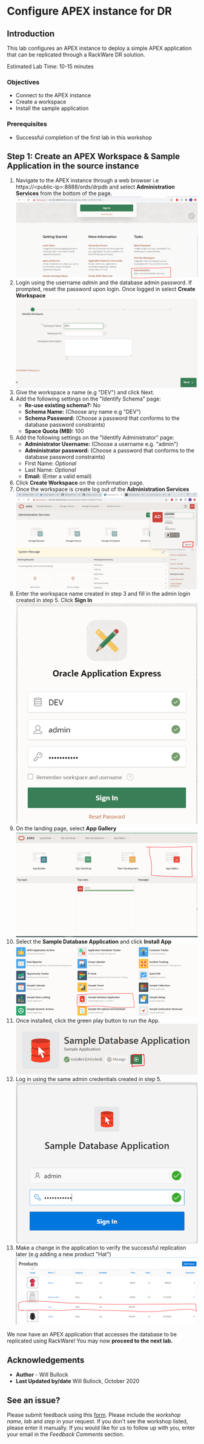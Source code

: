 # Configure APEX instance for DR 
## Introduction
This lab configures an APEX instance to deploy a simple APEX application that can be replicated through a RackWare DR solution.

Estimated Lab Time: 10-15 minutes

### Objectives
- Connect to the APEX instance
- Create a workspace
- Install the sample application

### Prerequisites
- Successful completion of the first lab in this workshop

## **Step 1:** Create an APEX Workspace & Sample Application in the source instance
1. Navigate to the APEX instance through a web browser i.e https://\<public-ip>:8888/ords/drpdb and select **Administration Services** from the bottom of the page.
    ![](./images/apex-admin.PNG)
2. Login using the username *admin* and the database admin password. If prompted, reset the password upon login. Once logged in select **Create Workspace**
    ![](./images/cr-wrkspc.PNG)
3. Give the workspace a name (e.g "DEV") and click Next.
4. Add the following settings on the "Identify Schema" page:
    - **Re-use existing schema?:** No
    - **Schema Name:** (Choose any name e.g "DEV")
    - **Schema Password:** (Choose a password that conforms to the database password constraints)
    - **Space Quota (MB):** 100
5. Add the following settings on the "Identify Administrator" page:
    - **Administrator Username:** (Choose a username e.g. "admin")
    - **Administrator password:** (Choose a password that conforms to the database password constraints)
    - First Name: *Optional*
    - Last Name: *Optional*
    - **Email:** (Enter a valid email)
6. Click **Create Workspace** on the confirmation page.
7. Once the workspace is create log out of the **Administration Services**
    ![](./images/logout.PNG)
8. Enter the workspace name created in step 3 and fill in the admin login created in step 5. Click  **Sign In**
    ![](./images/login.PNG)
9. On the landing page, select **App Gallery**
    ![](./images/app-gallery.PNG)
10. Select the **Sample Database Application** and click **Install App**
    ![](./images/db-app.PNG)
11. Once installed, click the green play button to run the App.
    ![](./images/run.PNG)
12. Log in using the same admin credentials created in step 5.
    ![](./images/admin-login.PNG)
13. Make a change in the application to verify the successful replication later (e.g adding a new product "Hat")
    ![](./images/hat.PNG)
    
We now have an APEX application that accesses the database to be replicated using RackWare! You may now **proceed to the next lab.**

## Acknowledgements
- **Author** - Will Bullock
- **Last Updated by/date** Will Bullock, October 2020

## See an issue?
Please submit feedback using this [form](https://apexapps.oracle.com/pls/apex/f?p=133:1:::::P1_FEEDBACK:1). Please include the *workshop name*, *lab* and *step* in your request. If you don't see the workshop listed, please enter it manually. If you would like for us to follow up with you, enter your email in the *Feedback Comments* section.

